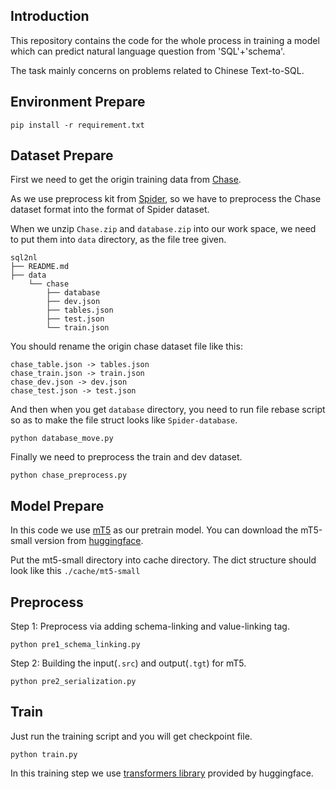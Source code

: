 ## Introduction

This repository contains the code for the whole process in training a model which can predict natural language question from 'SQL'+'schema'.

The task mainly concerns on problems related to Chinese Text-to-SQL.

## Environment Prepare

`pip install -r requirement.txt`

## Dataset Prepare

First we need to get the origin training data from [Chase](https://github.com/xjtu-intsoft/chase/tree/page/data).

As we use preprocess kit from [Spider](https://github.com/taoyds/spider), so we have to preprocess the Chase dataset format into the format of Spider  dataset.

When we unzip `Chase.zip` and `database.zip` into our work space, we need to put them into `data` directory, as the file tree given.

```shell
sql2nl
├── README.md
├── data
    └── chase
        ├── database
        ├── dev.json
        ├── tables.json
        ├── test.json
        └── train.json
```

You should rename the origin chase dataset file like this:
```shell
chase_table.json -> tables.json
chase_train.json -> train.json
chase_dev.json -> dev.json
chase_test.json -> test.json
```

And then when you get `database` directory, you need to run file rebase script so as to make the file struct looks like `Spider-database`.

`python database_move.py`

Finally we need to preprocess the train and dev dataset.

`python chase_preprocess.py`

## Model Prepare

In this code we use [mT5](https://github.com/google-research/multilingual-t5) as our pretrain model.  You can download the mT5-small version from [huggingface](https://huggingface.co/google/mt5-small/tree/main).

Put the mt5-small directory into cache directory. The dict structure should look like this `./cache/mt5-small`


## Preprocess
Step 1: Preprocess via adding schema-linking and value-linking tag.

`python pre1_schema_linking.py`

Step 2: Building the input(`.src`) and output(`.tgt`) for mT5.

`python pre2_serialization.py`

## Train

Just run the training script and you will get checkpoint file.

`python train.py`

In this training step we use [transformers library](https://github.com/huggingface/transformers) provided by huggingface.